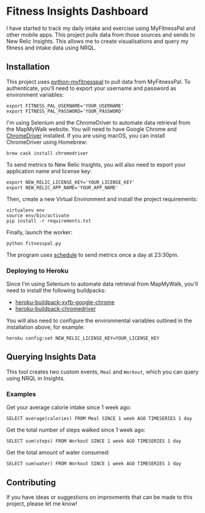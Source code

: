 # Fitness Insights Dashboard

I have started to track my daily intake and exercise using MyFitnessPal and other mobile apps. This project pulls data from those sources and sends to New Relic Insights. This allows me to create visualisations and query my fitness and intake data using NRQL.

## Installation

This project uses [python-myfitnesspal](https://github.com/coddingtonbear/python-myfitnesspal) to pull data from MyFitnessPal. To authenticate, you'll need to export your username and password as environment variables:

``` shell
export FITNESS_PAL_USERNAME='YOUR_USERNAME'
export FITNESS_PAL_PASSWORD='YOUR_PASSWORD'
```

I'm using Selenium and the ChromeDriver to automate data retrieval from the MapMyWalk website. You will need to have Google Chrome and [ChromeDriver](http://chromedriver.chromium.org) installed. If you are using macOS, you can install ChromeDriver using Homebrew:

``` shell
brew cask install chromedriver
```

To send metrics to New Relic Insights, you will also need to export your application name and license key:

``` shell
export NEW_RELIC_LICENSE_KEY='YOUR_LICENSE_KEY'
export NEW_RELIC_APP_NAME='YOUR_APP_NAME'
```

Then, create a new Virtual Environment and install the project requirements:

``` shell
virtualenv env
source env/bin/activate
pip install -r requirements.txt
```

Finally, launch the worker:

``` shell
python fitnesspal.py
```

The program uses [schedule](https://pypi.org/project/schedule/) to send metrics once a day at 23:30pm.

### Deploying to Heroku

Since I'm using Selenium to automate data retrieval from MapMyWalk, you'll need to install the following buildpacks:

- [heroku-buildpack-xvfb-google-chrome](https://github.com/heroku/heroku-buildpack-xvfb-google-chrome)
- [heroku-buildpack-chromedriver](https://github.com/heroku/heroku-buildpack-chromedriver)

You will also need to configure the environmental variables outlined in the installation above, for example:

```
heroku config:set NEW_RELIC_LICENSE_KEY=YOUR_LICENSE_KEY
```

## Querying Insights Data

This tool creates two custom events, `Meal` and `Workout`, which you can query using NRQL in Insights. 

### Examples 

Get your average calorie intake since 1 week ago:

```
SELECT average(calories) FROM Meal SINCE 1 week AGO TIMESERIES 1 day 
```

Get the total number of steps walked since 1 week ago:

```
SELECT sum(steps) FROM Workout SINCE 1 week AGO TIMESERIES 1 day 
```

Get the total amount of water consumed:

```
SELECT sum(water) FROM Workout SINCE 1 week AGO TIMESERIES 1 day 
```

## Contributing

If you have ideas or suggestions on improvments that can be made to this project, please let me know!


